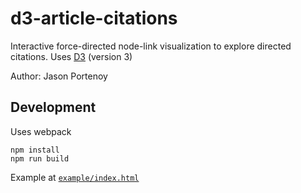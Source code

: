 # d3-article-citations

Interactive force-directed node-link visualization to explore directed citations. Uses [D3](http://www.d3js.org) (version 3)

Author: Jason Portenoy

## Development

Uses webpack
```
npm install
npm run build
```

Example at [`example/index.html`](example/index.html)
